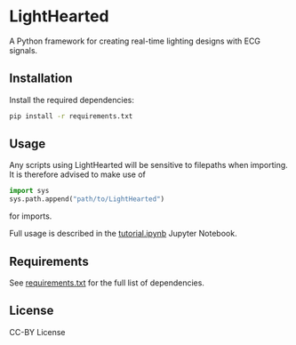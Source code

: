 # LightHearted

A Python framework for creating real-time lighting designs with ECG signals.

## Installation

Install the required dependencies:

```bash
pip install -r requirements.txt
```

## Usage

Any scripts using LightHearted will be sensitive to filepaths when importing. It is therefore advised to make use of

```python
import sys
sys.path.append("path/to/LightHearted")
```
for imports.

Full usage is described in the [tutorial.ipynb](documentation\tutorial.ipynb) Jupyter Notebook.

## Requirements

See [requirements.txt](requirements.txt) for the full list of dependencies.

## License

CC-BY License
